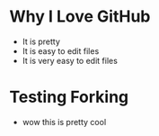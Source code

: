 # Why I Love GitHub

* It is pretty
* It is easy to edit files
* It is very easy to edit files

# Testing Forking

* wow this is pretty cool
